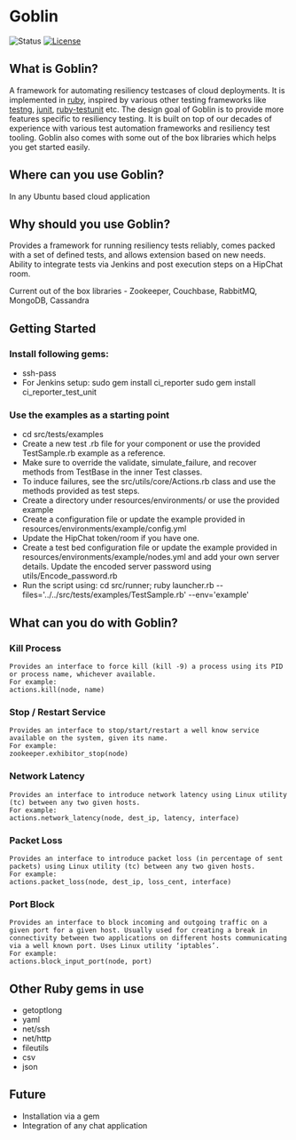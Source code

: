 Goblin
==============

![Status](https://img.shields.io/badge/status-beta-blue.svg?style=flat)
[![License](https://img.shields.io/badge/license-Apache-green.svg?style=flat)](http://git.bluejeansnet.com/amaurya/goblin_utils/blob/master/LICENSE)

What is Goblin?
--------------
A framework for automating resiliency testcases of cloud deployments. It is implemented in [ruby](https://www.ruby-lang.org/), inspired by various other testing frameworks like [testng](https://en.wikipedia.org/wiki/TestNG), [junit](https://en.wikipedia.org/wiki/JUnit), [ruby-testunit](https://en.wikibooks.org/wiki/Ruby_Programming/Unit_testing) etc. The design goal of Goblin is to provide more features specific to resiliency testing. It is built on top of our decades of experience with various test automation frameworks and resiliency test tooling. Goblin also comes with some out of the box libraries which helps you get started easily.

Where can you use Goblin?
--------------
In any Ubuntu based cloud application

Why should you use Goblin?
--------------
Provides a framework for running resiliency tests reliably, comes packed with a set of defined tests, and allows extension based on new needs. Ability to integrate tests via Jenkins and post execution steps on a HipChat room.

Current out of the box libraries - Zookeeper, Couchbase, RabbitMQ, MongoDB, Cassandra

Getting Started
--------------

### Install following gems:

- ssh-pass
- For Jenkins setup:
 	sudo gem install ci_reporter
 	sudo gem install ci_reporter_test_unit
 	
### Use the examples as a starting point

- cd src/tests/examples
- Create a new test .rb file for your component or use the provided TestSample.rb example as a reference.
- Make sure to override the validate, simulate_failure, and recover methods from TestBase in the inner Test classes.
- To induce failures, see the src/utils/core/Actions.rb class and use the methods provided as test steps.
- Create a directory under resources/environments/ or use the provided example
- Create a configuration file or update the example provided in resources/environments/example/config.yml
- Update the HipChat token/room if you have one.
- Create a test bed configuration file or update the example provided in resources/environments/example/nodes.yml and add your own server details. Update the encoded server password using utils/Encode_password.rb
- Run the script using: cd src/runner; ruby launcher.rb --files='../../src/tests/examples/TestSample.rb' --env='example'

What can you do with Goblin?
--------------

### Kill Process
	Provides an interface to force kill (kill -9) a process using its PID or process name, whichever available.
	For example:
	actions.kill(node, name)

### Stop / Restart Service
	Provides an interface to stop/start/restart a well know service available on the system, given its name. 
	For example:
	zookeeper.exhibitor_stop(node)

### Network Latency
	Provides an interface to introduce network latency using Linux utility (tc) between any two given hosts.
	For example:
	actions.network_latency(node, dest_ip, latency, interface)
	
### Packet Loss
	Provides an interface to introduce packet loss (in percentage of sent packets) using Linux utility (tc) between any two given hosts.
	For example:
	actions.packet_loss(node, dest_ip, loss_cent, interface)

### Port Block
	Provides an interface to block incoming and outgoing traffic on a given port for a given host. Usually used for creating a break in connectivity between two applications on different hosts communicating via a well known port. Uses Linux utility ‘iptables’.
	For example:
	actions.block_input_port(node, port)
	

Other Ruby gems in use
--------------
- getoptlong
- yaml
- net/ssh
- net/http
- fileutils
- csv
- json

Future
--------------
- Installation via a gem
- Integration of any chat application